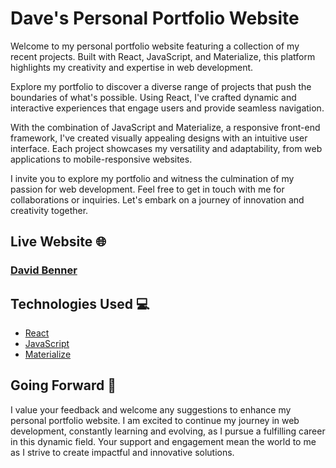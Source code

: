 # Dave's Personal Portfolio Website

Welcome to my personal portfolio website featuring a collection of my recent projects. Built with React, JavaScript, and Materialize, this platform highlights my creativity and expertise in web development.

Explore my portfolio to discover a diverse range of projects that push the boundaries of what's possible. Using React, I've crafted dynamic and interactive experiences that engage users and provide seamless navigation.

With the combination of JavaScript and Materialize, a responsive front-end framework, I've created visually appealing designs with an intuitive user interface. Each project showcases my versatility and adaptability, from web applications to mobile-responsive websites.

I invite you to explore my portfolio and witness the culmination of my passion for web development. Feel free to get in touch with me for collaborations or inquiries. Let's embark on a journey of innovation and creativity together.


## Live Website 🌐

### [David Benner](https://www.davebenner.ca/)

## Technologies Used 💻
-   [React](https://reactjs.org/docs/)
-   [JavaScript](https://developer.mozilla.org/en-US/docs/Web/JavaScript)
-   [Materialize](https://materializecss.com/)

## Going Forward 🚀

I value your feedback and welcome any suggestions to enhance my personal portfolio website. I am excited to continue my journey in web development, constantly learning and evolving, as I pursue a fulfilling career in this dynamic field. Your support and engagement mean the world to me as I strive to create impactful and innovative solutions.
